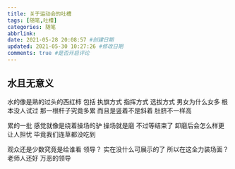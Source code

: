 ```yaml
---
title: 关于运动会的吐槽
tags: [随笔,吐槽]
categories: 随笔
abbrlink: 
date: 2021-05-28 20:08:57 #创建日期
updated: 2021-05-30 10:27:26 #修改日期
comments: true #是否开启评论
---
```

## 水且无意义

水的像是熟的过头的西红柿<!-- more -->
包括
执旗方式
指挥方式
选拔方式
男女为什么女多
根本没人试过
那一根杆子究竟多累
而且是竖着不是斜着
肚脐不一样高

累的一批
感觉就像是绕着操场的驴
操场就是磨
不过等结束了
卸磨后会怎么样更让人担忧
毕竟我们连草都没吃到

观众还是少数究竟是给谁看 领导？
实在没什么可展示的了
所以在这全力装场面？
老师人还好 万恶的领导
